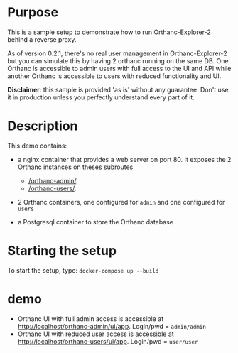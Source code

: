# Purpose

This is a sample setup to demonstrate how to run Orthanc-Explorer-2 behind a reverse proxy.

As of version 0.2.1, there's no real user management in Orthanc-Explorer-2 but you can
simulate this by having 2 orthanc running on the same DB.  One Orthanc is accessible to admin
users with full access to the UI and API while another Orthanc is accessible to users with reduced
functionality and UI.

**Disclaimer**: this sample is provided 'as is' without any guarantee.  Don't use it in production unless you perfectly understand every part of it.

# Description

This demo contains:

- a nginx container that provides a web server on port 80.  It exposes the 2 Orthanc instances on theses subroutes
  -  [/orthanc-admin/](http://localhost/orthanc-admin/ui/app/).
  -  [/orthanc-users/](http://localhost/orthanc-users/ui/app/).

- 2 Orthanc containers, one configured for `admin` and one configured for `users`
- a Postgresql container to store the Orthanc database

# Starting the setup

To start the setup, type: `docker-compose up --build`

# demo

- Orthanc UI with full admin access is accessible at [http://localhost/orthanc-admin/ui/app](http://localhost/orthanc-admin/ui/app).  Login/pwd = `admin/admin`
- Orthanc UI with reduced user access is accessible at [http://localhost/orthanc-users/ui/app](http://localhost/orthanc-users/ui/app).  Login/pwd = `user/user`
